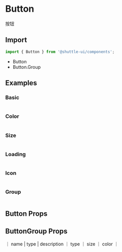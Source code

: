 ---
---

# Button

按钮

## Import

```jsx
import { Button } from '@shuttle-ui/components';
```

- Button
- Button.Group

## Examples

### Basic
```SnackPlayer path=demo/button/Basic.tsx

```

### Color
```SnackPlayer path=demo/button/Color.tsx

```

### Size
```SnackPlayer path=demo/button/Size.tsx

```

### Loading
```SnackPlayer path=demo/button/Loading.tsx

```

### Icon
```SnackPlayer path=demo/button/Icon.tsx

```

### Group
```SnackPlayer path=demo/button/Group.tsx

```

## Button Props

## ButtonGroup Props

｜ name | type | description
｜ type
｜ size
｜ color
｜
